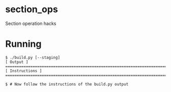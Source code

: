 # section_ops
Section operation hacks


# Running

    $ ./build.py [--staging]
    [ Output ]
    ========================================================================
    [ Instructions ]
    ========================================================================

    $ # Now follow the instructions of the build.py output
